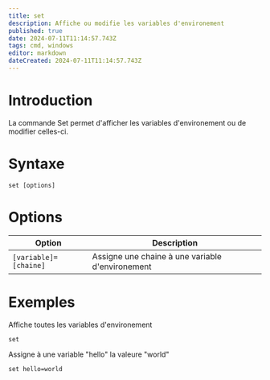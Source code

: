 ```yaml
---
title: set
description: Affiche ou modifie les variables d'environement
published: true
date: 2024-07-11T11:14:57.743Z
tags: cmd, windows
editor: markdown
dateCreated: 2024-07-11T11:14:57.743Z
---
```


# Introduction

La commande Set permet d'afficher les variables d'environement ou de modifier celles-ci.

# Syntaxe

`set [options]`

# Options

| Option                | Description                                      |
| --------------------- | ------------------------------------------------ |
| `[variable]=[chaine]` | Assigne une chaine à une variable d'environement |

# Exemples

Affiche toutes les variables d'environement

`set`

Assigne à une variable "hello" la valeure "world"

`set hello=world`
